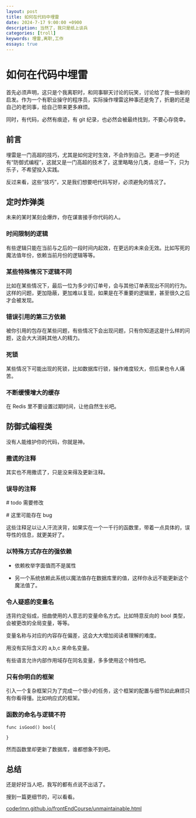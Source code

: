 ```yaml
---
layout: post
title: 如何在代码中埋雷
date: 2024-7-17 9:00:00 +0900
description: 当然了，我只是纸上谈兵
categories: [troll]
keywords: 埋雷,离职,工作
essays: true  
---
```


# 如何在代码中埋雷

首先必须声明，这只是个我离职时，和同事聊天讨论的玩笑，讨论给了我一些新的启发。作为一个有职业操守的程序员，实际操作埋雷这种事还是免了，折磨的还是自己的老同事，给自己带来更多麻烦。

同时，有代码，必然有痕迹，有 git 纪录，也必然会被最终找到，不要心存侥幸。

## 前言

埋雷是一门高超的技巧，尤其是如何定时生效，不会炸到自己。更进一步的还有“防御式编程”，这就又是一门高超的技术了，这里略略分几类，总结一下，只为乐子，不希望投入实践。

反过来看，这些“技巧”，又是我们想要吧代码写好，必须避免的情况了。

## 定时炸弹类

未来的某时某刻会爆炸，你在谋害接手你代码的人。

### 时间限制的逻辑

有些逻辑只能在当前与之后的一段时间内起效，在更远的未来会无效。比如写死的魔法值年份，依赖当前月份的逻辑等等。

### 某些特殊情况下逻辑不同

比如在某些情况下，最后一位为多少的订单号，会与其他订单表现出不同的行为。这样的问题，更加隐蔽，更加难以复现，如果是在不重要的逻辑里，甚至很久之后才会被发现。

### 错误引用的第三方依赖

被你引用的包存在某些问题，有些情况下会出现问题，只有你知道这是什么样的问题，这会大大消耗其他人的精力。

### 死锁

某些情况下可能出现的死锁，比如数据库行锁，操作难度较大，但后果也令人痛苦。

### 不断缓慢增大的缓存

在 Redis 里不要设置过期时间，让他自然生长吧。

## 防御式编程类

没有人能维护你的代码，你就是神。

### 撒谎的注释

其实也不用撒谎了，只是没来得及更新注释。

### 误导的注释

\# todo 需要修改

\# 这里可能存在 bug

这些注释足以让人汗流浃背，如果实在一个一千行的函数里，带着一点具体的，误导性的信息，就更美好了。

### 以特殊方式存在的强依赖

- 依赖枚举字面值而不是属性

- 另一个系统依赖此系统以魔法值存在数据库里的值，这样你永远不能更新这个魔法值了。

### 令人疑惑的变量名

违背约定俗成，扭曲使用的人意志的变量命名方式。比如特意反向的 bool 类型，会被更改的全局变量，等等。

变量名称与对应的内容存在偏差，这会大大增加阅读者理解的难度。

用没有实际含义的 a,b,c 来命名变量。

有些语言允许内部作用域存在同名变量，多多使用这个特性吧。

### 只有你明白的框架

引入一个复杂框架只为了完成一个很小的任务，这个框架的配置与细节如此麻烦只有你看得懂。比如响应式的框架。

### 函数的命名与逻辑不符

```
func isGood() bool{

}
```

然而函数里却更新了数据库，谁都想象不到吧。

## 总结

还是好好当人吧，我写的都有点说不出话了。

搜到一篇更细节的，可以看看。

[coderlmn.github.io/frontEndCourse/unmaintainable.html](https://coderlmn.github.io/frontEndCourse/unmaintainable.html)
